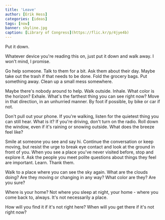 ```yaml
---
title: 'Leave'
author: [Erik Hess]
categories: [ideas]
tags: [now]
banner: skyline.jpg
caption: [Library of Congress](https://flic.kr/p/4jye4b)
---
```


Put it down.

Whatever device you're reading this on, just put it down and walk away. I won't mind, I promise.

Go help someone. Talk to them for a bit. Ask them about their day. Maybe take out the trash if that needs to be done. Fold the grocery bags. Put something away. Clean up a small mess somewhere.

Maybe there's nobody around to help. Walk outside. Inhale. What color is the horizon? Exhale. What's the farthest thing you can see right now? Move in that direction, in an unhurried manner. By foot if possible, by bike or car if not.

Don't pull out your phone. If you're walking, listen for the quietest thing you can still hear. What is it? If you're driving, don't turn on the radio. Roll down the window, even if it's raining or snowing outside. What does the breeze feel like?

Smile at someone you see and say hi. Continue the conversation or keep moving, but resist the urge to break eye contact and look at the ground in front of you. When you see a place you've never visited before, stop and explore it. Ask the people you meet polite questions about things they feel are important. Learn. Thank them.

Walk to a place where you can see the sky again. What are the clouds doing? Are they moving or changing in any way? What color are they? Are you sure?

Where is your home? Not where you sleep at night, your home - where you come back to, always. It's not necessarily a place. 

How will you find it if it's not right here? When will you get there if it's not right now?